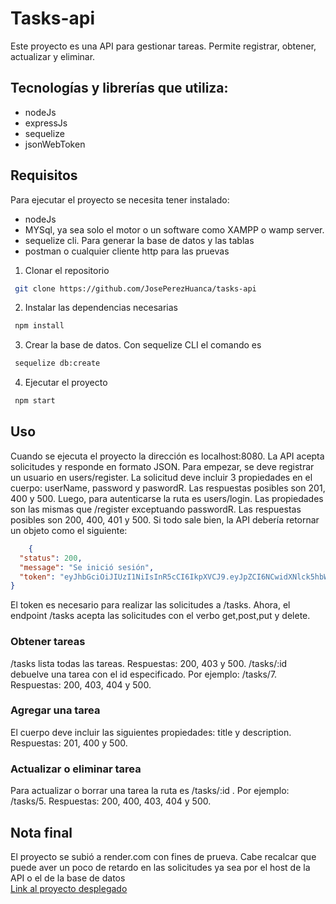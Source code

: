 # Tasks-api #

Este proyecto es una API para gestionar tareas. Permite registrar, obtener, actualizar y eliminar.
## Tecnologías y librerías que utiliza: ##
- nodeJs
- expressJs
- sequelize
- jsonWebToken

## Requisitos ##

Para ejecutar el proyecto se necesita tener instalado:
- nodeJs
- MYSql, ya sea solo el motor o un software como XAMPP o wamp server.
- sequelize cli. Para generar la base de datos y las tablas
- postman o cualquier cliente http para las pruevas

1. Clonar el repositorio
``` bash
 git clone https://github.com/JosePerezHuanca/tasks-api 
```
2. Instalar las dependencias necesarias
``` bash
 npm install 
```
3. Crear la base de datos. Con sequelize CLI el comando es
``` bash 
 sequelize db:create 
 ```
4. Ejecutar el proyecto
``` bash
 npm start 
 ```

## Uso ##

Cuando se ejecuta el proyecto la dirección es localhost:8080.
La API acepta solicitudes y responde en formato JSON.
Para empezar, se deve registrar un usuario en users/register.
La solicitud deve incluir 3 propiedades en el cuerpo: userName, password y paswordR.
Las respuestas posibles son 201, 400 y 500.
Luego, para autenticarse la ruta es users/login.
Las propiedades son las mismas que /register exceptuando passwordR.
Las respuestas posibles son 200, 400, 401 y 500.
Si todo sale bien, la API debería retornar un objeto como el siguiente: 
``` json
    {
  "status": 200,
  "message": "Se inició sesión",
  "token": "eyJhbGciOiJIUzI1NiIsInR5cCI6IkpXVCJ9.eyJpZCI6NCwidXNlck5hbWUiOiJqb3NlIiwiaWF0IjoxNjc4ODIzMzE5fQ.ark8JSa-qAzuoY7bGPVvTe3vwuQmxH4k8GlQJRAuw8k"
}
```
El token es necesario para realizar las solicitudes a /tasks.
Ahora, el endpoint /tasks acepta las solicitudes con el verbo get,post,put y delete.

### Obtener tareas ###

/tasks lista todas las tareas.
Respuestas: 200, 403 y 500.
/tasks/:id debuelve una tarea con el id especificado. Por ejemplo: /tasks/7.
Respuestas: 200, 403, 404 y 500.

### Agregar una tarea ###

El cuerpo deve incluir las siguientes propiedades: title y description.
Respuestas: 201, 400 y 500.

### Actualizar o eliminar tarea ###

Para actualizar o borrar una tarea la ruta es /tasks/:id . Por ejemplo: /tasks/5.
Respuestas: 200, 400, 403, 404 y 500.


## Nota final ##

El proyecto se subió a render.com con fines de prueva. Cabe recalcar que puede aver un poco de retardo en las solicitudes ya sea por el host de la API o el de la base de datos  
[Link al proyecto desplegado](https://tasks-api-agws.onrender.com/)
